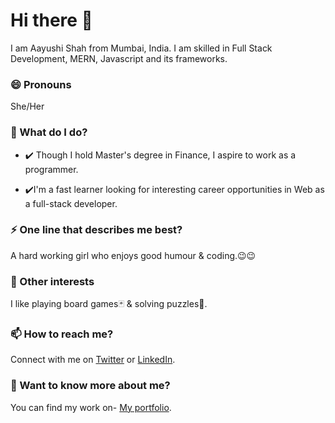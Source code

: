 # Hi there 👋
I am Aayushi Shah from Mumbai, India. I am skilled in Full Stack Development, MERN, Javascript and its frameworks.

### 😄 Pronouns
She/Her

### 🌱 What do I do?
- ✔️ Though I hold Master's degree in Finance, I aspire to work as a programmer.

- ✔️I'm a fast learner looking for interesting career opportunities in Web as a full-stack developer. 

### ⚡ One line that describes me best? 
A hard working girl who enjoys good humour & coding.😉😉

### 👯 Other interests
I like playing board games🃏 & solving puzzles🧩.

### 📫 How to reach me?
Connect with me on [Twitter](https://twitter.com/AayuShah711) or [LinkedIn](https://www.linkedin.com/in/aayushah711/).

### 💬 Want to know more about me?
You can find my work on- [My portfolio](http://aayushah711.github.io/).
